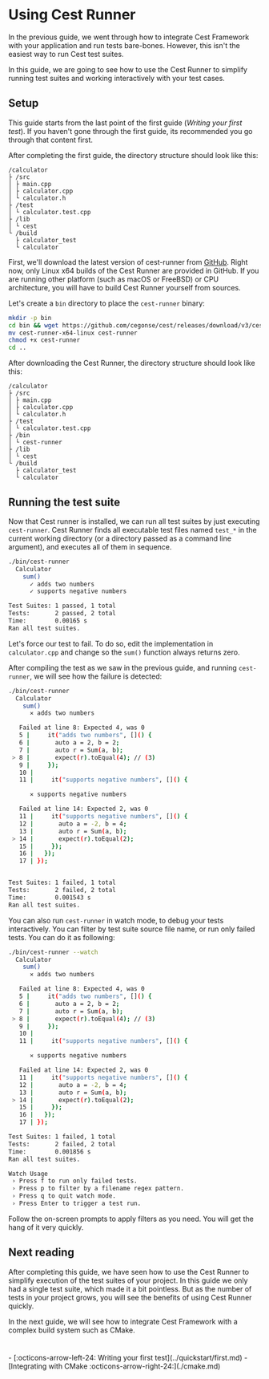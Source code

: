 # Using Cest Runner

In the previous guide, we went through how to integrate Cest Framework with your application and run tests bare-bones. However, this isn't the easiest way to run Cest test suites.

In this guide, we are going to see how to use the Cest Runner to simplify running test suites and working interactively with your test cases.

## Setup

This guide starts from the last point of the first guide (_Writing your first test_). If you haven't gone through the first guide, its recommended you go through that content first.

After completing the first guide, the directory structure should look like this:

```title="Directory structure"
/calculator
├ /src
│ ├ main.cpp
│ ├ calculator.cpp
│ └ calculator.h
├ /test
│ └ calculator.test.cpp
├ /lib
│ └ cest
└ /build
  ├ calculator_test
  └ calculator
```

First, we'll download the latest version of cest-runner from [GitHub](https://github.com/cegonse/cest/releases/download/v3/cest-runner-x64-linux). Right now, only Linux x64 builds of the Cest Runner are provided in GitHub. If you are running other platform (such as macOS or FreeBSD) or CPU architecture, you will have to build Cest Runner yourself from sources.

Let's create a `bin` directory to place the `cest-runner` binary:

```bash
mkdir -p bin
cd bin && wget https://github.com/cegonse/cest/releases/download/v3/cest-runner-x64-linux
mv cest-runner-x64-linux cest-runner
chmod +x cest-runner
cd ..
```

After downloading the Cest Runner, the directory structure should look like this:

```title="Directory structure"
/calculator
├ /src
│ ├ main.cpp
│ ├ calculator.cpp
│ └ calculator.h
├ /test
│ └ calculator.test.cpp
├ /bin
│ └ cest-runner
├ /lib
│ └ cest
└ /build
  ├ calculator_test
  └ calculator
```

## Running the test suite

Now that Cest runner is installed, we can run all test suites by just executing `cest-runner`. Cest Runner finds all executable test files named `test_*` in the current working directory (or a directory passed as a command line argument), and executes all of them in sequence.

```bash
./bin/cest-runner
  Calculator
    sum()
      ✓ adds two numbers
      ✓ supports negative numbers

Test Suites: 1 passed, 1 total
Tests:       2 passed, 2 total
Time:        0.00165 s
Ran all test suites.
```

Let's force our test to fail. To do so, edit the implementation in `calculator.cpp` and change so the `sum()` function always returns zero.

After compiling the test as we saw in the previous guide, and running `cest-runner`, we will see how the failure is detected:

```bash
./bin/cest-runner
  Calculator
    sum()
      ✕ adds two numbers

   Failed at line 8: Expected 4, was 0
   5 |     it("adds two numbers", []() {
   6 |       auto a = 2, b = 2;
   7 |       auto r = Sum(a, b);
 > 8 |       expect(r).toEqual(4); // (3)
   9 |     });
   10 |
   11 |     it("supports negative numbers", []() {

      ✕ supports negative numbers

   Failed at line 14: Expected 2, was 0
   11 |     it("supports negative numbers", []() {
   12 |       auto a = -2, b = 4;
   13 |       auto r = Sum(a, b);
 > 14 |       expect(r).toEqual(2);
   15 |     });
   16 |   });
   17 | });


Test Suites: 1 failed, 1 total
Tests:       2 failed, 2 total
Time:        0.001543 s
Ran all test suites.
```

You can also run `cest-runner` in watch mode, to debug your tests interactively. You can filter by test suite source file name, or run only failed tests. You can do it as following:

```bash
./bin/cest-runner --watch
  Calculator
    sum()
      ✕ adds two numbers

   Failed at line 8: Expected 4, was 0
   5 |     it("adds two numbers", []() {
   6 |       auto a = 2, b = 2;
   7 |       auto r = Sum(a, b);
 > 8 |       expect(r).toEqual(4); // (3)
   9 |     });
   10 |
   11 |     it("supports negative numbers", []() {

      ✕ supports negative numbers

   Failed at line 14: Expected 2, was 0
   11 |     it("supports negative numbers", []() {
   12 |       auto a = -2, b = 4;
   13 |       auto r = Sum(a, b);
 > 14 |       expect(r).toEqual(2);
   15 |     });
   16 |   });
   17 | });

Test Suites: 1 failed, 1 total
Tests:       2 failed, 2 total
Time:        0.001856 s
Ran all test suites.

Watch Usage
 › Press f to run only failed tests.
 › Press p to filter by a filename regex pattern.
 › Press q to quit watch mode.
 › Press Enter to trigger a test run.
```

Follow the on-screen prompts to apply filters as you need. You will get the hang of it very quickly.

## Next reading

After completing this guide, we have seen how to use the Cest Runner to simplify execution of the test suites of your project. In this guide we only had a single test suite, which made it a bit pointless. But as the number of tests in your project grows, you will see the benefits of using Cest Runner quickly.

In the next guide, we will see how to integrate Cest Framework with a complex build system such as CMake.

<div class="grid cards" style="padding-top: 24px" markdown>
- [:octicons-arrow-left-24: Writing your first test](../quickstart/first.md)
- [Integrating with CMake :octicons-arrow-right-24:](./cmake.md)
</div>

